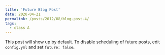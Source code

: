 ```yaml
---
title: 'Future Blog Post'
date: 2020-04-21
permalink: /posts/2012/08/blog-post-4/
tags:
  - class A
---
```


This post will show up by default. To disable scheduling of future posts, edit `config.yml` and set `future: false`. 
